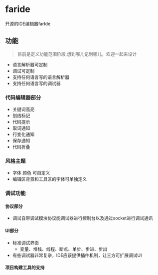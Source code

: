 # faride
开源的IDE编辑器farIde

## 功能
> 目前是定义功能范围阶段,想到哪儿记到哪儿，欢迎一起来设计
* 语言解析器可定制
* 调试可定制
* 支持任何语言写的语言解析器
* 支持任何语言写的调试器

### 代码编辑器部分
- 关键词高亮
- 划线标记
- 代码提示
- 取词通知
- 行变化通知
- 保存通知
- 代码折叠

### 风格主题
- 字体  颜色 可自定义
- 编辑区背景和工具区的字体可单独定义

### 调试功能
#### 协议部分
- 调试自带调试模块协议能调试器进行控制台以及通过socket进行调试通讯
#### UI部分
- 标准调试界面
  - 变量、堆栈、线程、断点、单步、步进、步出 
- 有些调试器非常复杂，IDE应该提供插件机制，让三方可扩展调试UI

#### 项目构建工具的支持

